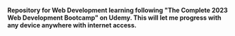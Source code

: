 **Repository for Web Development learning following "The Complete 2023 Web Development Bootcamp" on Udemy. This will let me progress with any device anywhere with internet access.**
